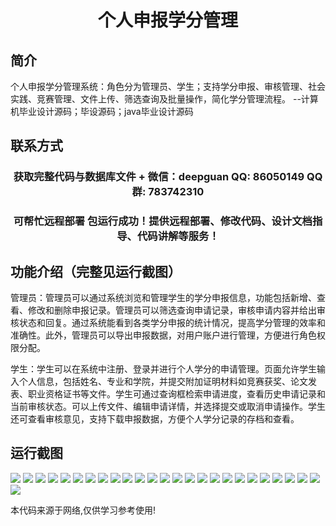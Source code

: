 <p><h1 align="center">个人申报学分管理</h1></p>

## 简介
个人申报学分管理系统：角色分为管理员、学生；支持学分申报、审核管理、社会实践、竞赛管理、文件上传、筛选查询及批量操作，简化学分管理流程。    --计算机毕业设计源码；毕设源码；java毕业设计源码


## 联系方式
<p><h3 align="center">获取完整代码与数据库文件 + 微信：deepguan QQ: 86050149 QQ群: 783742310</h3></p>
<p><h3 align="center">可帮忙远程部署 包运行成功！提供远程部署、修改代码、设计文档指导、代码讲解等服务！</h3></p>

## 功能介绍（完整见运行截图）
管理员：管理员可以通过系统浏览和管理学生的学分申报信息，功能包括新增、查看、修改和删除申报记录。管理员可以筛选查询申请记录，审核申请内容并给出审核状态和回复。通过系统能看到各类学分申报的统计情况，提高学分管理的效率和准确性。此外，管理员可以导出申报数据，对用户账户进行管理，方便进行角色权限分配。

学生：学生可以在系统中注册、登录并进行个人学分的申请管理。页面允许学生输入个人信息，包括姓名、专业和学院，并提交附加证明材料如竞赛获奖、论文发表、职业资格证书等文件。学生可通过查询框检索申请进度，查看历史申请记录和当前审核状态。可以上传文件、编辑申请详情，并选择提交或取消申请操作。学生还可查看审核意见，支持下载申报数据，方便个人学分记录的存档和查看。


## 运行截图
![](img/001.jpg)
![](img/002.jpg)
![](img/003.jpg)
![](img/004.jpg)
![](img/005.jpg)
![](img/006.jpg)
![](img/007.jpg)
![](img/008.jpg)
![](img/009.jpg)
![](img/010.jpg)
![](img/011.jpg)
![](img/012.jpg)
![](img/013.jpg)
![](img/014.jpg)
![](img/015.jpg)
![](img/016.jpg)
![](img/017.jpg)
![](img/018.jpg)
![](img/019.jpg)
![](img/020.jpg)
![](img/021.jpg)
![](img/022.jpg)
![](img/023.jpg)
![](img/024.jpg)
![](img/025.jpg)
![](img/026.jpg)

<p>本代码来源于网络,仅供学习参考使用!</p>
